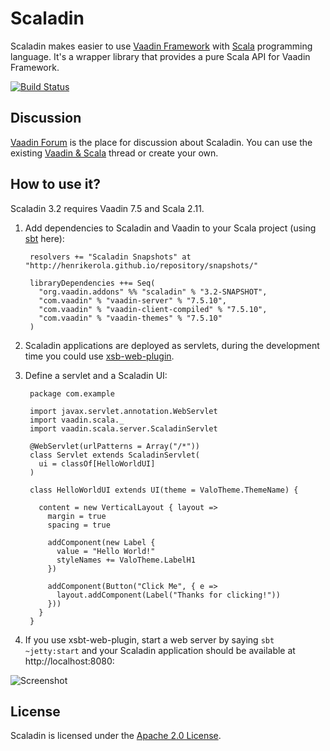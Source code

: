 # Scaladin

Scaladin makes easier to use [Vaadin Framework](https://vaadin.com) with [Scala](http://www.scala-lang.org/) programming language. It's a wrapper library that provides a pure Scala API for Vaadin Framework. 

[![Build Status](https://secure.travis-ci.org/henrikerola/scaladin.png?branch=3.2)](http://travis-ci.org/henrikerola/scaladin)

## Discussion

[Vaadin Forum](https://vaadin.com/forum) is the place for discussion about Scaladin. You can use the existing [Vaadin & Scala](https://vaadin.com/forum#!/thread/530127) thread or create your own.

## How to use it?

Scaladin 3.2 requires Vaadin 7.5 and Scala 2.11.

1. Add dependencies to Scaladin and Vaadin to your Scala project (using [sbt](http://www.scala-sbt.org/) here):

        resolvers += "Scaladin Snapshots" at "http://henrikerola.github.io/repository/snapshots/"

        libraryDependencies ++= Seq(
          "org.vaadin.addons" %% "scaladin" % "3.2-SNAPSHOT",
          "com.vaadin" % "vaadin-server" % "7.5.10",
          "com.vaadin" % "vaadin-client-compiled" % "7.5.10",
          "com.vaadin" % "vaadin-themes" % "7.5.10"
        )

2. Scaladin applications are deployed as servlets, during the development time you could use [xsb-web-plugin](http://earldouglas.com/projects/xsbt-web-plugin/).

3. Define a servlet and a Scaladin UI:

        package com.example

        import javax.servlet.annotation.WebServlet
        import vaadin.scala._
        import vaadin.scala.server.ScaladinServlet

        @WebServlet(urlPatterns = Array("/*"))
        class Servlet extends ScaladinServlet(
          ui = classOf[HelloWorldUI]
        )

        class HelloWorldUI extends UI(theme = ValoTheme.ThemeName) {

          content = new VerticalLayout { layout =>
            margin = true
            spacing = true

            addComponent(new Label {
              value = "Hello World!"
              styleNames += ValoTheme.LabelH1
            })

            addComponent(Button("Click Me", { e =>
              layout.addComponent(Label("Thanks for clicking!"))
            }))
          }
        }

4. If you use xsbt-web-plugin, start a web server by saying `sbt ~jetty:start` and your Scaladin application should be available at http://localhost:8080:

![Screenshot](http://henrikerola.github.io/images/scaladin-helloworld.png)

## License

Scaladin is licensed under the [Apache 2.0 License](http://www.apache.org/licenses/LICENSE-2.0.html).
